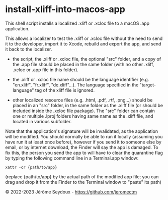 # install-xliff-into-macos-app
This shell script installs a localized .xliff or .xcloc file to a macOS .app application.

This allows a localizer to test the .xliff or .xcloc file without the need to send it to the developer, import it to Xcode, rebuild and export the app, and send it back to the localizer.

- the script, the .xliff or .xcloc file, the optional "src" folder, and a copy of the .app file should be placed in the same folder (with no other .xliff, .xcloc or .app file in this folder).

- the .xliff or .xcloc file name should be the language identifier (e.g. "en.xliff", "fr.xliff", "de.xliff"…). The language specified in the "target-language" tag of the xliff file is ignored.

- other localized resource files (e.g. .html, .pdf, .rtf, .png…) should be placed in an "src" folder, in the same folder as the .xliff file (or should be included inside the .xcloc file package). The "src" folder can contain one or multiple .lproj folders having same name as the .xliff file, and located in various subfolder.

Note that the application's signature will be invalidated, as the application will be modified. You should normally be able to run it locally (assuming you have run it at least once before), however if you send it to someone else by email, or by internet download, the Finder will say the app is damaged. To fix this, the person you send the app to will have to clear the quarantine flag by typing the following command line in a Terminal.app window:

`xattr -cr {path/to/app}`

(replace {path/to/app} by the actual path of the modified app file; you can drag and drop it from the Finder to the Terminal window to "paste" its path)

© 2022-2023 Jérôme Seydoux - https://github.com/jeromectm
